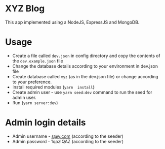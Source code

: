 # XYZ Blog

This app implemented using a NodeJS, ExpressJS and MongoDB.
# Usage
- Create a file called `dev.json` in config directory and copy the contents of the `dev.example.json` file
- Change the database details according to your environment in dev.json file
- Create database called `xyz` (as in the dev.json file) or change according to your preference.
- Install required modules (`yarn  install`)
- Create admin user - use `yarn seed:dev` command to run the seed for admin user.
- Run (`yarn server:dev`)

# Admin login details
- Admin username - s@y.com (according to the seeder)
- Admin password - 1qaz!QAZ (according to the seeder)